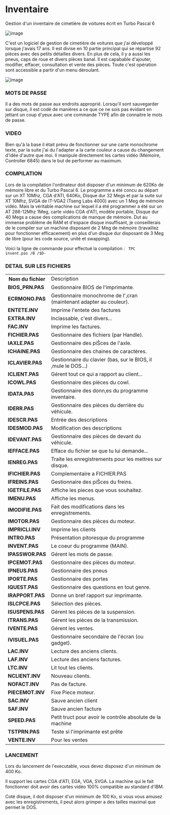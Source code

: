 # Inventaire
Gestion d'un inventaire de cimetière de voitures écrit en Turbo Pascal 6

![image](https://github.com/gladir/Inventaire/assets/11842176/37ec0837-2cbf-449a-ae2b-50b9a790f6b8)

C'est un logiciel de gestion de cimetière de voitures que j'ai développé lorsque j'avais 17 ans.  Il est divise en 10 partie principal qui se répartise 92 pièces avec des petits détailles divers. En plus de cela, il y a aussi les pneus, caps de roue et divers pièces banal. Il est capabable d'ajouter, modifier, effacer, consultation et vente des pièces. Toute c'est opération sont accessible a partir d'un menu déroulant.

![image](https://github.com/gladir/Inventaire/assets/11842176/f79da549-1b0d-4148-9555-3d024b53bf0f)

<h3>MOTS DE PASSE</h3>

Il a des mots de passe aux endroits approprié. Lorsqu'il sont sauvegarder sur disque, il est codé de manières a ce que ce ne sois pas évidant en jettant un coup d'yeux avec une commande TYPE afin de connaitre le mots de passe.

<h3>VIDEO</h3>

Bien qu'à la base il était prévu de fonctionner sur une carte monochrome texte, par la suite j'ai du l'adapter a la carte couleur a cause du changement d'idée d'autre que moi. Il manipule directement les cartes vidéo (Mémoire, Controller 6845) dans le but de performer au maximum.

<h3>COMPILATION</h3>

Lors de la compilation l'ordinateur doit disposer d'un minimum de 620Ko de mémoire libre et du Turbo Pascal 6. Le programme a été concu au départ sur un XT 10Mhz, CGA d'ATI, 640Ko, Disque dur 32 Megs et par la suite sur XT 10Mhz, SVGA de IT-VGA2 (Tseng Labs 4000) avec un 1 Meg de mémoire vidéo. Mais la véritable machine sur lequel il a été programmer a été sur un AT 286-12Mhz 1Meg, carte vidéo CGA d'ATI, modèle portable, Disque dur 40 Megs a cause des complications de manque de mémoire. Dut au immense problème de RAM et d'espace disque insuffisant, je conseillerais de le compiler sur un machine disposant de 2 Meg de mémoire (travaillez pour fonctionner efficacement) en plus d'un disque dur disposant de 3 Meg de libre (pour les code source, unité et 
swapping).

Voici la ligne de commande pour effectué la compilation :
<code>
TPC invent.pas /B /$D-
</code>

<h3>DETAIL SUR LES FICHIERS</h3>

<table>
  <tr>
    <th>Nom du fichier</th>
    <td>Description</td>
  </tr>
  <tr>
    <td><b>BIOS_PRN.PAS</b></td>
    <td>Gestionnaire BIOS de l'imprimante.</td>
  </tr>
  <tr>
     <td><b>ECRMONO.PAS</b></td>
     <td>Gestionnaire monochrome de l'‚cran (maintenant adapter au couleur).</td>
  </tr>
  <tr>
    <td><b>ENTETE.INV</b></td>
    <td>Imprime l'entete des factures</td>
  </tr>
  <tr>
    <td><b>EXTRA.INV</b></td>
    <td>Inclassable, c'est divers...</td>
  </tr>
  <tr>
    <td><b>FAC.INV</b></td> 
    <td>Imprime les factures.</td>
  </tr>
  <tr>
    <td><b>FICHIER.PAS</b></td>
    <td>Gestionnaire des fichiers (par Handle).</td>
  </tr>
  <tr>
    <td><b>IAXLE.PAS</b></td>
    <td>Gestionnaire des piŠces de l'axle.</td>
  </tr>
  <tr>
    <td><b>ICHAINE.PAS</b></td> 
    <td>Gestionnaire des chaines de caractères.</td>
  </tr>
  <tr>
    <td><b>ICLAVIER.PAS</b></td>
    <td>Gestionnaire du clavier (bas‚ sur le BIOS, il ‚mule le DOS...)</td>
  </tr>
  <tr>
    <td><b>ICLIENT.PAS</b></td> 
    <td>Gérent tout ce qui a rapport au client...</td>
  </tr>
  <tr>
    <td><b>ICOWL.PAS</b></td>
    <td>Gestionnaire des pièces du cowl.</td>
  </tr>
  <tr>
    <td><b>IDATA.PAS</b></td>
    <td>Gestionnaire des donn‚es du programme inventaire.</td>
  </tr>
  <tr>
    <td><b>IDERR.PAS</b></td>
    <td>Gestionnaire des pièces du derrière du véhicule.</td>
  </tr>
  <tr>
    <td><b>IDESCR.PAS</b></td> 
    <td>Entrée des descriptions</td>
  </tr>
  <tr>
    <td><b>IDESMOD.PAS</b></td>
    <td>Modification des descriptions</td>
  </tr>
  <tr>
    <td><b>IDEVANT.PAS</b></td>
    <td>Gestionnaire des pièces de devant du véhicule.</td>
  </tr>
  <tr>
    <td><b>IEFFACE.PAS</b></td> 
    <td>Efface du fichier se que tu lui demande...</td>
  </tr>
  <tr>
    <td><b>IENREG.PAS</b></td> 
    <td>Traite les enregistrements pour les mettres sur disque.</td>
  </tr>
  <tr>
    <td><b>IFICHIER.PAS</b></td> 
    <td>Complementaire a FICHIER.PAS</td>
  </tr>
  <tr>
    <td><b>IFREINS.PAS</b></td>
    <td>Gestionnaire des piŠces du freins.</td>
  </tr>
  <tr>
      <td><b>IGETFILE.PAS</b></td> 
      <td>Affiche les pieces que vous souhaitez.</td>
  </tr>
  <tr>
    <td><b>IMENU.PAS</b></td>
    <td>Affiche les menus.</td>
  </tr>
  <tr>
    <td><b>IMODIFIE.PAS</b></td> 
    <td>Fait des modifications dans les enregistrements.</td>
  </tr>
  <tr>
    <td><b>IMOTOR.PAS</b></td>
    <td>Gestionnaire des pièces du moteur.</td>
  </tr>
  <tr>
    <td><b>IMPRICLI.INV</b></td>
    <td>Imprime les clients</td>
  </tr>
  <tr>
      <td><b>INTRO.PAS</b></td>
      <td>Présentation pitoresque du programme</td>
  </tr>
  <tr>
    <td><b>INVENT.PAS</b></td> 
    <td>Le coeur du programme (MAIN).</td>
  </tr>
  <tr>
    <td><b>IPASSWOR.PAS</b></td>
    <td>Gérent les mots de passe.</td>
  </tr>
  <tr>  
    <td><b>IPCEMOT.PAS</b></td> 
    <td>Gestionnaire des pièces du moteur.</td>
  </tr>
  <tr>    
    <td><b>IPNEUS.PAS</b></td> 
    <td>Gestionnaire des pneus</td>
  </tr>
  <tr>
      <td><b>IPORTE.PAS</b></td>
      <td>Gestionnaire des portes</td>
  </tr>
  <tr>
    <td><b>IQUEST.PAS</b></td> 
    <td>Gestionnaire des questions en tout genre.</td>
  </tr>
  <tr>
    <td><b>IRAPPORT.PAS</b></td> 
    <td>Donne un bref rapport sur imprimante.</td>
  </tr>
  <tr>
    <td><b>ISLCPCE.PAS</b></td>
    <td>Sélection des pièces.</td>
  </tr>
  <tr>
    <td><b>ISUSPENS.PAS</b></td>
    <td>Gérent les pièces de la suspension.</td>
  </tr>
  <tr>
    <td><b>ITRANS.PAS</b></td>
    <td>Gérent les pièces de la transmission.</td>
  </tr>
  <tr>
    <td><b>IVENTE.PAS</b></td> 
    <td>Gérent les ventes.</td>
  </tr>
  <tr>
    <td><b>IVISUEL.PAS</b></td> 
    <td>Gestionnaire secondaire de l'écran (ou gadget).</td>
  </tr>
  <tr>
    <td><b>LAC.INV</b></td>
    <td>Lecture des anciens clients.</td>
  </tr>
  <tr>
    <td><b>LAF.INV</b></td>
    <td>Lecture des anciens factures.</td>
  </tr>
  <tr>
    <td><b>LTC.INV</b></td>
    <td>Lit tout les clients.</td>
  </tr>
  <tr>
    <td><b>NCLIENT.INV</b></td>
    <td>Nouveau clients.</td>
  </tr>
  <tr>
    <td><b>NOFACT.INV</b></td>
    <td>Pas de facture.</td>
  </tr>
  <tr>
    <td><b>PIECEMOT.INV</b></td>
    <td>Fixe Piece moteur.</td>
  </tr>
  <tr>
      <td><b>SAC.INV</b></td> 
      <td>Sauve ancien client</td>
  </tr>
  <tr>
    <td><b>SAF.INV</b></td>
    <td>Sauve ancien facture</td>
  </tr>
  <tr>
    <td><b>SPEED.PAS</b></td>
    <td>Petit truct pour avoir le contrôle absolute de la machine</td>
  </tr>
  <tr>
    <td><b>TSTPRN.PAS</b></td>
    <td>Teste si l'imprimante est prête</td>
  </tr>
  <tr>
    <td><b>VENTE.INV</b></td>
    <td>Pour les ventes</td>
  </tr>
</table>

<h3>LANCEMENT</h3>

Lors du lancement de l'executable, vous devez disposez d'un minimum de 400 Ko.

Il support les cartes CGA d'ATI, EGA, VGA, SVGA. La machine qui le fait fonctionner doit avoir des cartes vidéo 100% compatible au standard d'IBM.

Coté disque, il doit disposer d'un minimum de 100 Ko, si vous vous amusez avec les enregistrements, il peut alors grimper a des tailles maximal que permet le DOS.
